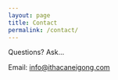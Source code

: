 ```yaml
---
layout: page
title: Contact
permalink: /contact/
---
```


Questions? Ask…

Email: [info@ithacaneigong.com](mailto:info@ithacaneigong.com)
